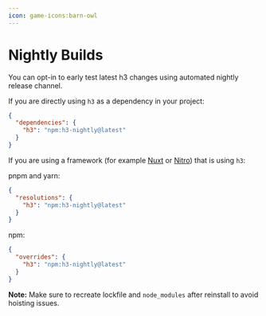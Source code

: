 ```yaml
---
icon: game-icons:barn-owl
---
```


# Nightly Builds

You can opt-in to early test latest h3 changes using automated nightly release channel.

If you are directly using `h3` as a dependency in your project:

```json
{
  "dependencies": {
    "h3": "npm:h3-nightly@latest"
  }
}
```

If you are using a framework (for example [Nuxt](https://nuxt.com/) or [Nitro](https://nitro.build/)) that is using `h3`:

pnpm and yarn:

```json
{
  "resolutions": {
    "h3": "npm:h3-nightly@latest"
  }
}
```

npm:

```json
{
  "overrides": {
    "h3": "npm:h3-nightly@latest"
  }
}
```

**Note:** Make sure to recreate lockfile and `node_modules` after reinstall to avoid hoisting issues.
